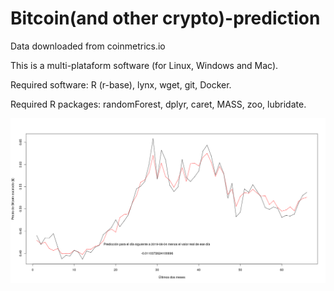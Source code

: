 # Bitcoin(and other crypto)-prediction
Data downloaded from coinmetrics.io

This is a multi-plataform software (for Linux, Windows and Mac).

Required software: R (r-base), lynx, wget, git, Docker. 

Required R packages: randomForest, dplyr, caret, MASS, zoo, lubridate.


![alt text](https://github.com/progamandoconro/Bitcoin-prediction/blob/master/bitcoin_5_ago_2019?raw=true)
